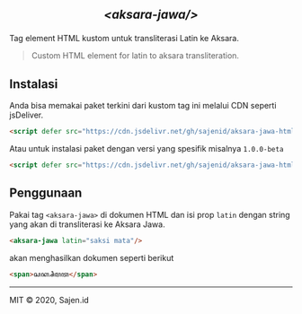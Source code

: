 <h2 align="center">
  <p align="center"><i>&ltaksara-jawa/&gt</i></p>
  <!--
  <p align="center"><img src="" width="80%" alt="aksarajs"></p>
  -->
</h2>

Tag element HTML kustom untuk transliterasi Latin ke Aksara.

> Custom HTML element for latin to aksara transliteration.

## Instalasi

Anda bisa memakai paket terkini dari kustom tag ini melalui CDN seperti jsDeliver.

```html
<script defer src="https://cdn.jsdelivr.net/gh/sajenid/aksara-jawa-html/dist/index.mjs"></script>
```

Atau untuk instalasi paket dengan versi yang spesifik misalnya `1.0.0-beta`

```html
<script defer src="https://cdn.jsdelivr.net/gh/sajenid/aksara-jawa-html@1.0.0-beta/dist/index.mjs"></script>

```
## Penggunaan

Pakai tag `<aksara-jawa>` di dokumen HTML dan isi prop `latin` dengan string yang akan di transliterasi ke Aksara Jawa.

```html
<aksara-jawa latin="saksi mata"/>
```
akan menghasilkan dokumen seperti berikut

```html
<span>ꦱꦏ꧀ꦱꦶ​ꦩꦠ</span>
```
---


MIT © 2020, Sajen.id
